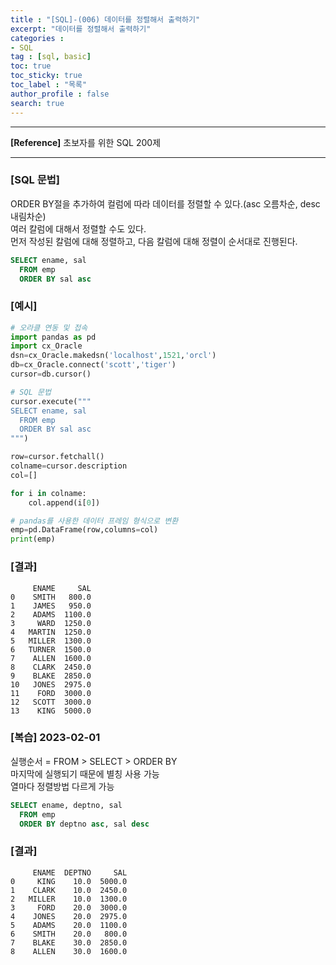 ```yaml
---
title : "[SQL]-(006) 데이터를 정렬해서 출력하기"
excerpt: "데이터를 정렬해서 출력하기"
categories :
- SQL 
tag : [sql, basic]
toc: true
toc_sticky: true
toc_label : "목록"
author_profile : false
search: true
---
```


---
**[Reference]** 초보자를 위한 SQL 200제

---
### [SQL 문법]
ORDER BY절을 추가하여 컬럼에 따라 데이터를 정렬할 수 있다.(asc 오름차순, desc 내림차순)  
여러 칼럼에 대해서 정렬할 수도 있다.  
먼저 작성된 칼럼에 대해 정렬하고, 다음 칼럼에 대해 정렬이 순서대로 진행된다.

```sql
SELECT ename, sal
  FROM emp
  ORDER BY sal asc
```
### [예시]
```python
# 오라클 연동 및 접속
import pandas as pd
import cx_Oracle
dsn=cx_Oracle.makedsn('localhost',1521,'orcl')
db=cx_Oracle.connect('scott','tiger')
cursor=db.cursor()

# SQL 문법
cursor.execute("""
SELECT ename, sal
  FROM emp
  ORDER BY sal asc
""")

row=cursor.fetchall()
colname=cursor.description
col=[]

for i in colname:
    col.append(i[0])

# pandas를 사용한 데이터 프레임 형식으로 변환
emp=pd.DataFrame(row,columns=col)
print(emp)
```
### [결과]

         ENAME     SAL
    0    SMITH   800.0
    1    JAMES   950.0
    2    ADAMS  1100.0
    3     WARD  1250.0
    4   MARTIN  1250.0
    5   MILLER  1300.0
    6   TURNER  1500.0
    7    ALLEN  1600.0
    8    CLARK  2450.0
    9    BLAKE  2850.0
    10   JONES  2975.0
    11    FORD  3000.0
    12   SCOTT  3000.0
    13    KING  5000.0

### [복습] 2023-02-01
실행순서 = FROM > SELECT > ORDER BY    
마지막에 실행되기 때문에 별칭 사용 가능  
열마다 정렬방법 다르게 가능

```sql
SELECT ename, deptno, sal
  FROM emp
  ORDER BY deptno asc, sal desc
```

### [결과]
         ENAME  DEPTNO     SAL
    0     KING    10.0  5000.0
    1    CLARK    10.0  2450.0
    2   MILLER    10.0  1300.0
    3     FORD    20.0  3000.0
    4    JONES    20.0  2975.0
    5    ADAMS    20.0  1100.0
    6    SMITH    20.0   800.0
    7    BLAKE    30.0  2850.0
    8    ALLEN    30.0  1600.0